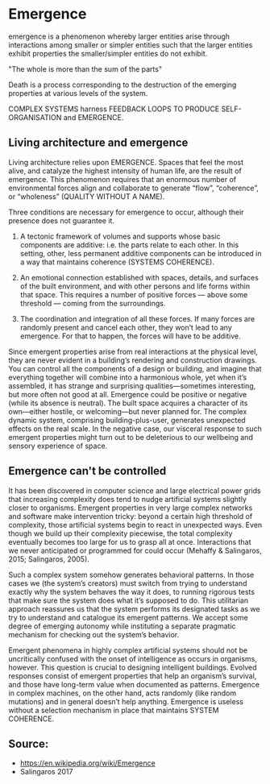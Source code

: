 # Emergence

emergence is a phenomenon whereby larger entities arise through interactions among smaller or simpler entities such that the larger entities exhibit properties the smaller/simpler entities do not exhibit.

"The whole is more than the sum of the parts"

Death is a process corresponding to the destruction of the emerging properties at various levels of the system.

COMPLEX SYSTEMS harness FEEDBACK LOOPS TO PRODUCE SELF-ORGANISATION and EMERGENCE.


## Living architecture and emergence

Living architecture relies upon EMERGENCE. Spaces that feel the most alive, and catalyze the highest intensity of human life, are the result of emergence. This phenomenon requires that an enormous number of environmental forces align and collaborate to generate “flow”, “coherence”, or “wholeness” (QUALITY WITHOUT A NAME).

Three conditions are necessary for emergence to occur, although their presence does not guarantee it.

1. A tectonic framework of volumes and supports whose basic components are additive: i.e. the parts relate to each other. In this setting, other, less permanent additive components can be introduced in a way that maintains coherence (SYSTEMS COHERENCE).

2. An emotional connection established with spaces, details, and surfaces of the built environment, and with other persons and life forms within that space. This requires a number of positive forces — above some threshold — coming from the surroundings.

3. The coordination and integration of all these forces. If many forces are randomly present and cancel each other, they won’t lead to any emergence. For that to happen, the forces will have to be additive.

Since emergent properties arise from real interactions at the physical level, they are never evident in a building’s rendering and construction drawings. You can control all the components of a design or building, and imagine that everything together will combine into a harmonious whole, yet when it’s assembled, it has strange and surprising qualities—sometimes interesting, but more often not good at all. Emergence could be positive or negative (while its absence is neutral). The built space acquires a character of its own—either hostile, or welcoming—but never planned for. The complex dynamic system, comprising building-plus-user, generates unexpected effects on the real scale. In the negative case, our visceral response to such emergent properties might turn out to be deleterious to our wellbeing and sensory experience of space.

## Emergence can't be controlled

It has been discovered in computer science and large electrical power grids that increasing complexity does tend to nudge artificial systems slightly closer to organisms.
Emergent properties in very large complex networks and software make intervention tricky: beyond a certain high threshold of complexity, those artificial systems begin to react in unexpected ways. Even though we build up their complexity piecewise, the total complexity eventually becomes too large for us to grasp all at once. Interactions that we never anticipated or programmed for could occur (Mehaffy & Salingaros, 2015; Salingaros, 2005).

Such a complex system somehow generates behavioral patterns. In those cases we (the system’s creators) must switch from trying to understand exactly why the system behaves the way it does, to running rigorous tests that make sure the system does what it’s supposed to do. This utilitarian approach reassures us that the system performs its designated tasks as we try to understand and catalogue its emergent patterns. We accept some degree of emerging autonomy while instituting a separate pragmatic mechanism for checking out the system’s behavior.

Emergent phenomena in highly complex artificial systems should not be uncritically confused with the onset of intelligence as occurs in organisms, however. This question is crucial to designing intelligent buildings. Evolved responses consist of emergent properties that help an organism’s survival, and those have long-term value when documented as patterns. Emergence in complex machines, on the other hand, acts randomly (like random mutations) and in general doesn’t help anything. Emergence is useless without a selection mechanism in place that maintains SYSTEM COHERENCE.

## Source:
- https://en.wikipedia.org/wiki/Emergence
- Salingaros 2017
